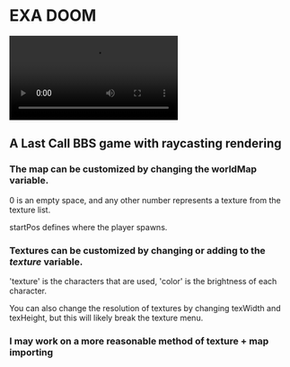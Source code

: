 # EXA DOOM

![](docs/exadoom.webm)

## A Last Call BBS game with raycasting rendering

### The map can be customized by changing the worldMap variable.

0 is an empty space, and any other number represents a texture from the texture list.

startPos defines where the player spawns.


### Textures can be customized by changing or adding to the *texture* variable.

'texture' is the characters that are used, 'color' is the brightness of each character.

You can also change the resolution of textures by changing texWidth and texHeight, but this will likely break the texture menu.


### I may work on a more reasonable method of texture + map importing
